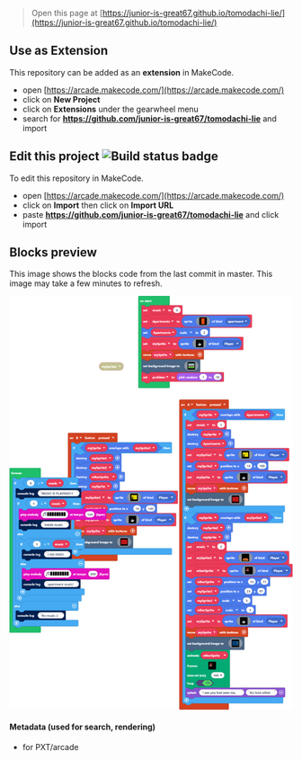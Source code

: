 


> Open this page at [https://junior-is-great67.github.io/tomodachi-lie/](https://junior-is-great67.github.io/tomodachi-lie/)

## Use as Extension

This repository can be added as an **extension** in MakeCode.

* open [https://arcade.makecode.com/](https://arcade.makecode.com/)
* click on **New Project**
* click on **Extensions** under the gearwheel menu
* search for **https://github.com/junior-is-great67/tomodachi-lie** and import

## Edit this project ![Build status badge](https://github.com/junior-is-great67/tomodachi-lie/workflows/MakeCode/badge.svg)

To edit this repository in MakeCode.

* open [https://arcade.makecode.com/](https://arcade.makecode.com/)
* click on **Import** then click on **Import URL**
* paste **https://github.com/junior-is-great67/tomodachi-lie** and click import

## Blocks preview

This image shows the blocks code from the last commit in master.
This image may take a few minutes to refresh.

![A rendered view of the blocks](https://github.com/junior-is-great67/tomodachi-lie/raw/master/.github/makecode/blocks.png)

#### Metadata (used for search, rendering)

* for PXT/arcade
<script src="https://makecode.com/gh-pages-embed.js"></script><script>makeCodeRender("{{ site.makecode.home_url }}", "{{ site.github.owner_name }}/{{ site.github.repository_name }}");</script>
